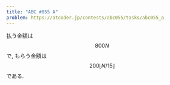 ```yaml
---
title: "ABC #055 A"
problem: https://atcoder.jp/contests/abc055/tasks/abc055_a
---
```

払う金額は $$ 800N $$ で, もらう金額は $$ 200\lfloor N/15 \rfloor $$ である.
